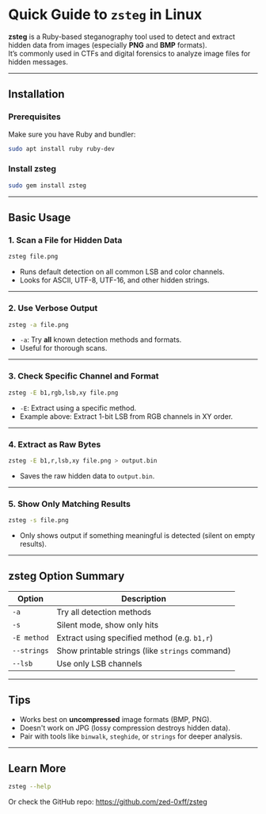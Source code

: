 # Quick Guide to `zsteg` in Linux

**zsteg** is a Ruby-based steganography tool used to detect and extract hidden data from images (especially **PNG** and **BMP** formats).  
It’s commonly used in CTFs and digital forensics to analyze image files for hidden messages.

---

## Installation

### Prerequisites
Make sure you have Ruby and bundler:
```bash
sudo apt install ruby ruby-dev
```

### Install zsteg
```bash
sudo gem install zsteg
```

---

## Basic Usage

### 1. Scan a File for Hidden Data
```bash
zsteg file.png
```
- Runs default detection on all common LSB and color channels.
- Looks for ASCII, UTF-8, UTF-16, and other hidden strings.

---

### 2. Use Verbose Output
```bash
zsteg -a file.png
```
- `-a`: Try **all** known detection methods and formats.
- Useful for thorough scans.

---

### 3. Check Specific Channel and Format
```bash
zsteg -E b1,rgb,lsb,xy file.png
```
- `-E`: Extract using a specific method.
- Example above: Extract 1-bit LSB from RGB channels in XY order.

---

### 4. Extract as Raw Bytes
```bash
zsteg -E b1,r,lsb,xy file.png > output.bin
```
- Saves the raw hidden data to `output.bin`.

---

### 5. Show Only Matching Results
```bash
zsteg -s file.png
```
- Only shows output if something meaningful is detected (silent on empty results).

---

## zsteg Option Summary

| Option       | Description                                    |
|--------------|------------------------------------------------|
| `-a`         | Try all detection methods                      |
| `-s`         | Silent mode, show only hits                    |
| `-E method`  | Extract using specified method (e.g. `b1,r`)   |
| `--strings`  | Show printable strings (like `strings` command)|
| `--lsb`      | Use only LSB channels                          |

---

## Tips

- Works best on **uncompressed** image formats (BMP, PNG).
- Doesn't work on JPG (lossy compression destroys hidden data).
- Pair with tools like `binwalk`, `steghide`, or `strings` for deeper analysis.

---

## Learn More

```bash
zsteg --help
```

Or check the GitHub repo: https://github.com/zed-0xff/zsteg

